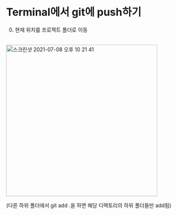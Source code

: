 # Terminal에서 git에 push하기

0. 현재 위치를 프로젝트 폴더로 이동

<br>
<img width="408" alt="스크린샷 2021-07-08 오후 10 21 41" src="https://user-images.githubusercontent.com/58066704/124929044-2564fe00-e03b-11eb-9cb8-7269b1c0c292.png">

(다른 하위 폴더에서 git add .을 하면 해당 디렉토리의 하위 폴더들만 add됨)

